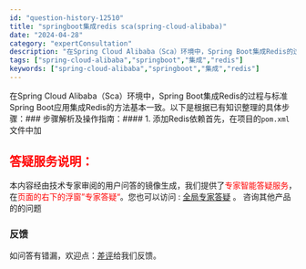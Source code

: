 ```yaml
---
id: "question-history-12510"
title: "springboot集成redis sca(spring-cloud-alibaba)"
date: "2024-04-28"
category: "expertConsultation"
description: "在Spring Cloud Alibaba（Sca）环境中，Spring Boot集成Redis的过程与标准Spring Boot应用集成Redis的方法基本一致。以下是根据已有知识整理的具体步骤：### 步骤解析及操作指南：#### 1. 添加Redis依赖首先，在项目的`pom.xml`文件中加"
tags: ["spring-cloud-alibaba","springboot","集成","redis"]
keywords: ["spring-cloud-alibaba","springboot","集成","redis"]
---
```


在Spring Cloud Alibaba（Sca）环境中，Spring Boot集成Redis的过程与标准Spring Boot应用集成Redis的方法基本一致。以下是根据已有知识整理的具体步骤：### 步骤解析及操作指南：#### 1. 添加Redis依赖首先，在项目的`pom.xml`文件中加
## <font color="#FF0000">答疑服务说明：</font> 

本内容经由技术专家审阅的用户问答的镜像生成，我们提供了<font color="#FF0000">专家智能答疑服务</font>，在<font color="#FF0000">页面的右下的浮窗”专家答疑“</font>。您也可以访问 : [全局专家答疑](https://opensource.alibaba.com/chatBot) 。 咨询其他产品的的问题

### 反馈
如问答有错漏，欢迎点：[差评](https://ai.nacos.io/user/feedbackByEnhancerGradePOJOID?enhancerGradePOJOId=12603)给我们反馈。
